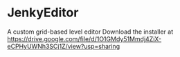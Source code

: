# JenkyEditor
 A custom grid-based level editor
 Download the installer at https://drive.google.com/file/d/1O1GMdy51Mmdj4ZiX-eCPHyUWNh3SCj1Z/view?usp=sharing

